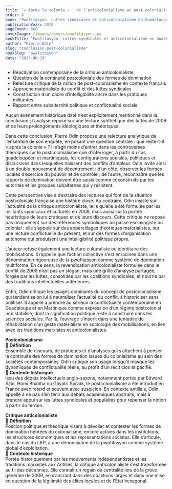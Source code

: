 ```yaml
---
title: "« Après la colonie » : de l’anticolonialisme au post-colonialisme ?"
order: 6
book: "Pwofitasyon. Luttes syndicales et anticolonialisme en Guadeloupe et en Martinique"
publicationYear: 2019
pageCount: 368
coverImage: /images/covers/pwofitasyon.jpg
bookTitle: "Pwofitasyon. Luttes syndicales et anticolonialisme en Guadeloupe et en Martinique"
author: "Pierre Odin"
slug: "conclusion-post-colonialisme"
bookSlug: "pwofitasyon"
date: "2025-06-19"
---
```


<!--themes:start-->
- Réactivation contemporaine de la critique anticolonialiste  
- Question de la continuité postcoloniale des formes de domination  
- Relecture critique de la notion de post-colonialisme en contexte français  
- Approche matérialiste du conflit et des luttes syndicales  
- Construction d’un cadre d’intelligibilité ancré dans les pratiques militantes  
- Rapport entre subalternité politique et conflictualité sociale  
<!--themes:end-->

<!--summary:start-->
Aucun événement historique daté n’est explicitement mentionné dans la conclusion ; l’analyse repose sur une lecture synthétique des luttes de 2009 et de leurs prolongements idéologiques et théoriques.

Dans cette conclusion, Pierre Odin propose une relecture analytique de l’ensemble de son enquête, en posant une question centrale : que reste-t-il « après la colonie » ? Il s’agit moins d’entrer dans les controverses théoriques sur le postcolonialisme que d’interroger, à partir du cas guadeloupéen et martiniquais, les configurations sociales, politiques et discursives dans lesquelles naissent des conflits d’ampleur. Odin invite ainsi à un double mouvement de décentrement : d’un côté, observer les formes locales d’exercice du pouvoir et de contrôle ; de l’autre, reconnaître que les rapports de domination doivent être saisis comme coconstruits par les autorités et les groupes subalternes qui y résistent.

Cette perspective vise à s’extraire des lectures qui font de la situation postcoloniale française une histoire close. Au contraire, Odin insiste sur l’actualité de la critique anticolonialiste, telle qu’elle a été formulée par les militants syndicaux et culturels en 2009, mais aussi sur la portée heuristique de leurs pratiques et de leurs discours. Cette critique ne repose pas uniquement sur des références symboliques au passé esclavagiste ou colonial : elle s’appuie sur des appareillages théoriques matérialistes, sur une lecture conflictuelle du présent, et sur des formes d’organisation autonome qui produisent une intelligibilité politique propre.

L’auteur refuse également une lecture culturaliste ou identitaire des mobilisations. Il rappelle que l’action collective s’est enracinée dans une dénomination rigoureuse de la pwofitasyon comme système de domination multiforme. En ce sens, la revendication anticolonialiste formulée dans le conflit de 2009 n’est pas un slogan, mais une grille d’analyse partagée, forgée par les luttes, consolidée par les coalitions syndicales, et nourrie par des traditions intellectuelles antérieures.

Enfin, Odin critique les usages dominants du concept de postcolonialisme, qui tendent selon lui à neutraliser l’actualité du conflit, à historiciser sans politiser. Il appelle à prendre au sérieux la conflictualité contemporaine en Guadeloupe et en Martinique comme expression d’un régime postcolonial non stabilisé, dont la signification politique reste à construire dans les sciences sociales. Par là, l’ouvrage s’inscrit dans une tentative de réhabilitation d’un geste matérialiste en sociologie des mobilisations, en lien avec les traditions marxistes et anticolonialistes.
<!--summary:end-->

<!--concepts:start-->
**Postcolonialisme**  
🔹 **Définition**  
Ensemble de discours, de pratiques et d’analyses qui s’attachent à penser la continuité des formes de domination issues du colonialisme au sein des sociétés contemporaines. Odin critique son usage lorsqu’il masque les dynamiques de conflictualité réelle, au profit d’un récit clos et pacifié.  
🔹 **Contexte historique**  
Issu des débats intellectuels anglo-saxons, notamment portés par Edward Said, Homi Bhabha ou Gayatri Spivak, le postcolonialisme a été introduit en France avec retard et souvent avec suspicion. En contexte antillais, Odin appelle à ne pas s’en tenir aux débats académiques abstraits, mais à prendre appui sur les luttes syndicales et populaires pour repenser la notion à partir du terrain.

**Critique anticolonialiste**  
🔹 **Définition**  
Position politique et théorique visant à dévoiler et contester les formes de domination héritées du colonialisme, encore actives dans les institutions, les structures économiques et les représentations sociales. Elle s’articule, dans le cas du LKP, à une dénonciation de la pwofitasyon comme système global d’exploitation.  
🔹 **Contexte historique**  
Portée historiquement par les mouvements indépendantistes et les traditions marxistes aux Antilles, la critique anticolonialiste s’est transformée au fil des décennies. Elle connaît un regain de centralité lors de la grève générale de 2009, en s’ancrant dans des coalitions larges et dans une mise en question de la légitimité des élites locales et de l’État hexagonal.
<!--concepts:end-->
